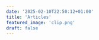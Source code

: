 ```yaml
---
date: '2025-02-10T22:50:12+01:00'
title: 'Articles'
featured_image: 'clip.png'
draft: false
---
```

